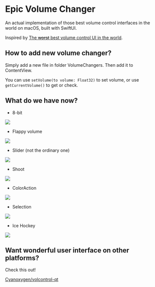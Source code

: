 # Epic Volume Changer 

An actual implementation of those best volume control interfaces in the world on macOS, built with SwiftUI.

Inspired by [The ~~worst~~ best volume control UI in the world](https://uxdesign.cc/the-worst-volume-control-ui-in-the-world-60713dc86950).

## How to add new volume changer?

Simply add a new file in folder VolumeChangers. Then add it to ContentView.

You can use `setVolume(to volume: Float32)` to set volume, or use `getCurrentVolume()` to get or check.

## What do we have now?

- 8-bit

![](https://raw.githubusercontent.com/Butanediol/EpicVolumeChanger/main/resources/8bit.png)

- Flappy volume

![](https://raw.githubusercontent.com/Butanediol/EpicVolumeChanger/main/resources/flappy.png)

- Slider (not the ordinary one)

![](https://raw.githubusercontent.com/Butanediol/EpicVolumeChanger/main/resources/slider.png)

- Shoot

![](https://raw.githubusercontent.com/Butanediol/EpicVolumeChanger/main/resources/shoot.png)

- ColorAction

![](https://raw.githubusercontent.com/Butanediol/EpicVolumeChanger/main/resources/coloraction.png)

- Selection

![](https://raw.githubusercontent.com/Butanediol/EpicVolumeChanger/main/resources/selection.png)

- Ice Hockey

![](https://raw.githubusercontent.com/Butanediol/EpicVolumeChanger/main/resources/ice_hockey.png)

## Want wonderful user interface on other platforms?

Check this out! 

[Cyanoxygen/volcontrol-qt](https://github.com/Cyanoxygen/volcontrol-qt)

